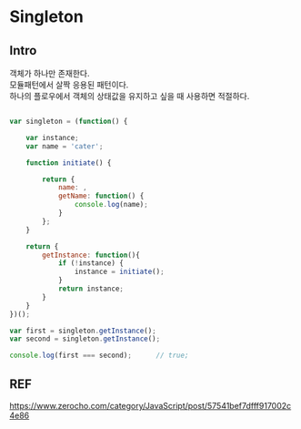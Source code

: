 # Singleton

## Intro
객체가 하나만 존재한다.<br>
모듈패턴에서 살짝 응용된 패턴이다.<br>
하나의 플로우에서 객체의 상태값을 유지하고 싶을 때 사용하면 적절하다.


```js

var singleton = (function() {

    var instance;
    var name = 'cater';

    function initiate() {

        return {
            name: ,
            getName: function() {
                console.log(name);
            }
        };
    }

    return {
        getInstance: function(){
            if (!instance) {
                instance = initiate();
            }
            return instance;
        }
    }
})();

var first = singleton.getInstance();
var second = singleton.getInstance();

console.log(first === second);      // true;
```






## REF
https://www.zerocho.com/category/JavaScript/post/57541bef7dfff917002c4e86